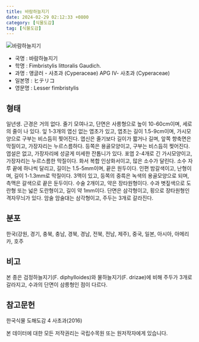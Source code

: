 ```yaml
---
title: 바람하늘지기
date: 2024-02-29 02:12:33 +0800
category: [식물도감]
tag: [식물도감]
---
```




![바람하늘지기](/fileUpload/plants/basic/Cyperaceae/Fimbristylis/5383/1_th2.JPG)
- 국명 : 바람하늘지기
- 학명 : Fimbristylis littoralis Gaudich.
- 과명 : 앵글러 - 사초과 (Cyperaceae) APG Ⅳ- 사초과 (Cyperaceae)
- 일본명 : ヒテリコ
- 영문명 : Lesser fimbristylis


## 형태
일년생. 근경은 거의 없다. 줄기 모여나고, 단면은 사릉형으로 높이 10-60cm이며, 세로의 줄이 나 있다. 잎 1-3개의 엽신 없는 엽초가 있고, 엽초는 길이 1.5-9cm이며, 가시모양으로 구부는 비스듬히 찢어진다. 엽신은 줄기보다 길이가 짧거나 길며, 앞쪽 향축면은 막질이고, 가장자리는 누르스름하다. 등쪽은 용골모양이고, 구부는 비스듬히 찢어진다. 엽설은 없고, 가장자리에 성글게 미세한 잔톱니가 있다. 포엽 2-4개로 긴 가시모양이고, 가장자리는 누르스름한 막질이다. 화서 복합 인상화서이고, 많은 소수가 달린다. 소수 자루 끝에 하나씩 달리고, 길이는 1.5-5mm이며, 끝은 원두이다. 인편 밤갈색이고, 난형이며, 길이 1-1.3mm로 막질이다. 3맥이 있고, 등쪽의 중륵은 녹색의 용골모양으로 되며, 측맥은 갈색으로 끝은 둔두이다. 수술 2개이고, 약은 장타원형이다. 수과 볏짚색으로 도란형 또는 넓은 도란형이고, 길이 약 1mm이다. 단면은 삼각형이고, 횡으로 장타원형인 격자무늬가 있다. 암술 암술대는 삼각형이고, 주두는 3개로 갈라진다.
## 분포
한국(강원, 경기, 충북, 충남, 경북, 경남, 전북, 전남, 제주), 중국, 일본, 아시아, 아메리카, 호주
## 비고
본 종은 검정하늘지기(F. diphylloides)와 물하늘지기(F. drizae)에 비해 주두가 3개로 갈라지고, 수과의 단면이 삼릉형인 점이 다르다.
## 참고문헌
한국식물 도해도감 4 사초과(2016)






본 데이터에 대한 모든 저작권리는 국립수목원 또는 원저작자에게 있습니다.
